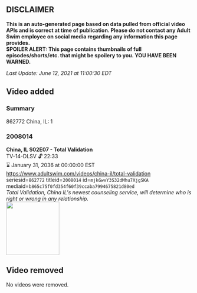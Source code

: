 ## DISCLAIMER
**This is an auto-generated page based on data pulled from official video APIs and is correct at time of publication. Please do not contact any Adult Swim employee on social media regarding any information this page provides.**  
**SPOILER ALERT: This page contains thumbnails of full episodes/shorts/etc. that might be spoilery to you. YOU HAVE BEEN WARNED.**  

_Last Update: June 12, 2021 at 11:00:30 EDT_
## Video added
### Summary
862772 China, IL: 1  
### 2008014
**China, IL S02E07 - Total Validation**  
TV-14-DLSV 🔓 22:33  
⌛ January 31, 2036 at 00:00:00 EST  
https://www.adultswim.com/videos/china-il/total-validation  
seriesid=`862772` titleid=`2008014` id=`mjkGwxY3S32dMhu7XjgSKA` mediaid=`b865c75f0fd354f60f39ccaba7994675821d80ed`  
_Total Validation, China IL's newest counseling service, will determine who is right or wrong in any relationship._  
<a href="https://media.cdn.adultswim.com/uploads/20200302/thumbnails/2_20321647148-chinail_017_dup-20131030.jpg"><img src="https://media.cdn.adultswim.com/uploads/20200302/thumbnails/2_20321647148-chinail_017_dup-20131030.jpg" height="144px" /></a>
## Video removed
No videos were removed.  
